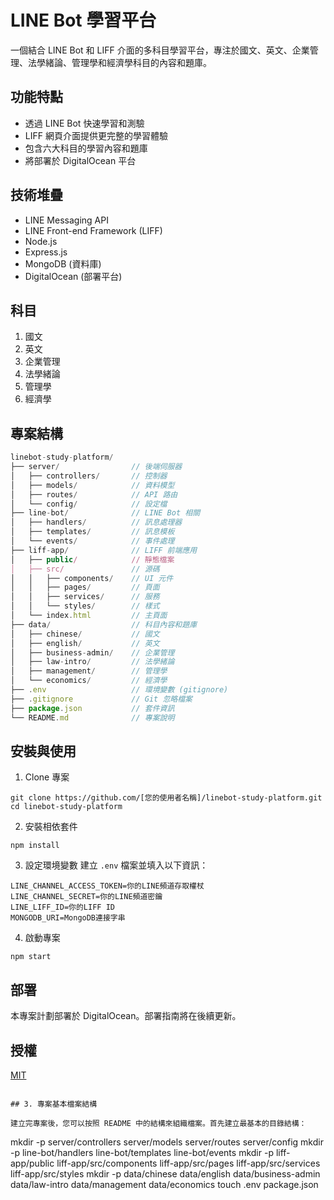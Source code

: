 # LINE Bot 學習平台

一個結合 LINE Bot 和 LIFF 介面的多科目學習平台，專注於國文、英文、企業管理、法學緒論、管理學和經濟學科目的內容和題庫。

## 功能特點

- 透過 LINE Bot 快速學習和測驗
- LIFF 網頁介面提供更完整的學習體驗
- 包含六大科目的學習內容和題庫
- 將部署於 DigitalOcean 平台

## 技術堆疊

- LINE Messaging API
- LINE Front-end Framework (LIFF)
- Node.js
- Express.js
- MongoDB (資料庫)
- DigitalOcean (部署平台)

## 科目

1. 國文
2. 英文
3. 企業管理
4. 法學緒論
5. 管理學
6. 經濟學

## 專案結構
```javascript
linebot-study-platform/
├── server/                // 後端伺服器
│   ├── controllers/       // 控制器
│   ├── models/            // 資料模型
│   ├── routes/            // API 路由
│   └── config/            // 設定檔
├── line-bot/              // LINE Bot 相關
│   ├── handlers/          // 訊息處理器
│   ├── templates/         // 訊息模板
│   └── events/            // 事件處理
├── liff-app/              // LIFF 前端應用
│   ├── public/            // 靜態檔案
│   ├── src/               // 源碼
│   │   ├── components/    // UI 元件
│   │   ├── pages/         // 頁面
│   │   ├── services/      // 服務
│   │   └── styles/        // 樣式
│   └── index.html         // 主頁面
├── data/                  // 科目內容和題庫
│   ├── chinese/           // 國文
│   ├── english/           // 英文
│   ├── business-admin/    // 企業管理
│   ├── law-intro/         // 法學緒論
│   ├── management/        // 管理學
│   └── economics/         // 經濟學
├── .env                   // 環境變數 (gitignore)
├── .gitignore             // Git 忽略檔案
├── package.json           // 套件資訊
└── README.md              // 專案說明
```

## 安裝與使用

1. Clone 專案
```
git clone https://github.com/[您的使用者名稱]/linebot-study-platform.git
cd linebot-study-platform
```

2. 安裝相依套件
```
npm install
```

3. 設定環境變數
建立 `.env` 檔案並填入以下資訊：
```
LINE_CHANNEL_ACCESS_TOKEN=你的LINE頻道存取權杖
LINE_CHANNEL_SECRET=你的LINE頻道密鑰
LINE_LIFF_ID=你的LIFF ID
MONGODB_URI=MongoDB連接字串
```

4. 啟動專案
```
npm start
```

## 部署

本專案計劃部署於 DigitalOcean。部署指南將在後續更新。

## 授權

[MIT](LICENSE)
```

## 3. 專案基本檔案結構

建立完專案後，您可以按照 README 中的結構來組織檔案。首先建立最基本的目錄結構：
```
mkdir -p server/controllers server/models server/routes server/config
mkdir -p line-bot/handlers line-bot/templates line-bot/events
mkdir -p liff-app/public liff-app/src/components liff-app/src/pages liff-app/src/services liff-app/src/styles
mkdir -p data/chinese data/english data/business-admin data/law-intro data/management data/economics
touch .env package.json
